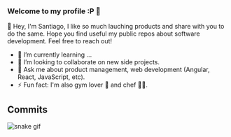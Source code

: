 ### Welcome to my profile :P 👋

👋 Hey, I'm Santiago, I like so much lauching products and share with you to do the same. Hope you find useful my public repos about software development. Feel free to reach out!

- 🌱 I’m currently learning ...
- 👯 I’m looking to collaborate on new side projects.
- 💬 Ask me about product management, web development (Angular, React, JavaScript, etc).
- ⚡ Fun fact: I'm also gym lover 💪 and chef 👨‍🍳. 


<!--
**SantiagoPeres/SantiagoPeres** is a ✨ _special_ ✨ repository because its `README.md` (this file) appears on your GitHub profile.

Here are some ideas to get you started:

- 🔭 I’m currently working on ...
- 🌱 I’m currently learning ...
- 👯 I’m looking to collaborate on ...
- 🤔 I’m looking for help with ...
- 💬 Ask me about ...
- 📫 How to reach me: ...
- 😄 Pronouns: ...
- ⚡ Fun fact: ...
-->

## Commits
![snake gif](https://github.com/SantiagoPeres/SantiagoPeres/blob/output/github-contribution-grid-snake.gif)
